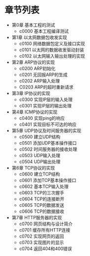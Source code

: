 # 章节列表
* 第0章 基本工程的测试
    * c0000 基本工程编译测试
* 第1章 以太网数据包收发实现
    * c0100 网络数据包定义及接口实现
    * c0101 以太网的数据收发驱动封装
    * c0102 以太网输入输出处理的实现
* 第2章 ARP协议的实现
    * c0200 ARP初始化
    * c0201 无回报ARP的生成
    * c0202 ARP输入处理
    * C0203 ARP的超时重新请求
* 第3章 IP协议的实现
    * c0300 实现IP层的输入处理
    * c0301 实现IP层的输出处理
* 第4章 ICMP协议的实现
    * c0400 实现ping的响应
    * c0401 实现目标不可达的响应
* 第5章 UDP协议及时间服务器的实现
    * c0500 建立UDP结构
    * c0501 添加UDP基本操作接口
    * c0502 时间服务器的接收处理
    * c0503 UDP输入处理
    * c0504 UDP输出处理
* 第6章 TCP协议的实现
    * c0600 建立TCP结构 
    * c0601 添加TCP基本操作接口
    * c0602 基本TCP输入处理
    * c0603 TCP的三次握手
    * c0604 TCP的连接断开
    * c0605 TCP的数据发送
    * c0606 TCP的数据接收
* 第7章 HTTP服务器的实现
    * c0700 网页结构与设计简介
    * c0701 缓存所有HTTP连接
    * c0702 实现网页的返回
    * c0703 实现图片的显示
    * c0704 返回404和400错误

